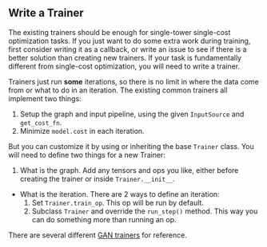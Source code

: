
## Write a Trainer

The existing trainers should be enough for single-tower single-cost optimization tasks.
If you just want to do some extra work during training, first consider writing it as a callback,
or write an issue to see if there is a better solution than creating new trainers.
If your task is fundamentally different from single-cost optimization, you will need to write a trainer.


Trainers just run __some__ iterations, so there is no limit in where the data come from or what to do in an iteration.
The existing common trainers all implement two things:
1. Setup the graph and input pipeline, using the given `InputSource` and `get_cost_fn`.
2. Minimize `model.cost` in each iteration.

But you can customize it by using or inheriting the base `Trainer` class.
You will need to define two things for a new Trainer:

1. What is the graph.
	Add any tensors and ops you like, either before creating the trainer or inside `Trainer.__init__`.

* What is the iteration. There are 2 ways to define an iteration:
	1. Set `Trainer.train_op`. This op will be run by default.
	2. Subclass `Trainer` and override the `run_step()` method. This way you can do something more than running an op.

There are several different [GAN trainers](../../examples/GAN/GAN.py) for reference.

